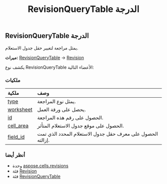 ﻿---
title: RevisionQueryTable الدرجة
second_title: Aspose.Cells for Python via .NET API المراجع
description:
type: docs
weight: 160
url: /ar/python-net/aspose.cells.revisions/revisionquerytable/
is_root: false
---
##  RevisionQueryTable الدرجة
يمثل مراجعة لتغيير حقل جدول الاستعلام.



**ميراث:** [RevisionQueryTable](/cells/python-net/aspose.cells.revisions/revisionquerytable) → 
[Revision](/cells/ar/python-net/aspose.cells.revisions/revision)



يكشف نوع RevisionQueryTable الأعضاء التالية:

###  ملكيات
| ملكية| وصف|
| :- | :- |
| [type](/cells/ar/python-net/aspose.cells.revisions/revisionquerytable/type) | يمثل نوع المراجعة.|
| [worksheet](/cells/ar/python-net/aspose.cells.revisions/revisionquerytable/worksheet) | يحصل على ورقة العمل.|
| [id](/cells/ar/python-net/aspose.cells.revisions/revisionquerytable/id) | الحصول على رقم هذه المراجعة.|
| [cell_area](/cells/ar/python-net/aspose.cells.revisions/revisionquerytable/cell_area) | الحصول على موقع جدول الاستعلام المتأثر.|
| [field_id](/cells/ar/python-net/aspose.cells.revisions/revisionquerytable/field_id) | الحصول على معرف حقل جدول الاستعلام المحدد الذي تمت إزالته.|



###  أنظر أيضا
* وحدة [aspose.cells.revisions](..)
* فئة [Revision](/cells/ar/python-net/aspose.cells.revisions/revision)
* فئة [RevisionQueryTable](/cells/ar/python-net/aspose.cells.revisions/revisionquerytable)

